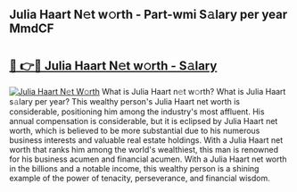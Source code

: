 ## Julia Haart N𝚎t w𝚘rth - Part-wmi S𝚊lary per year MmdCF

# <h2><a href="http://gc1fh1.nevu.top/?p=Julia+Haart">🔗 👉🔴 Julia Haart N𝚎t w𝚘rth - S𝚊lary</a></h2>

[![Julia Haart N𝚎t W𝚘rth](https://i.imgur.com/Oavwk0R.jpeg)](http://gc1fh1.nevu.top/?p=Julia+Haart)
What is Julia Haart n𝚎t w𝚘rth? What is Julia Haart s𝚊lary per year?
This wealthy person's Julia Haart net worth is considerable, positioning him among the industry's most affluent. His annual compensation is considerable, but it is eclipsed by Julia Haart net worth, which is believed to be more substantial due to his numerous business interests and valuable real estate holdings. With a Julia Haart net worth that ranks him among the world's wealthiest, this man is renowned for his business acumen and financial acumen. With a Julia Haart net worth in the billions and a notable income, this wealthy person is a shining example of the power of tenacity, perseverance, and financial wisdom.
